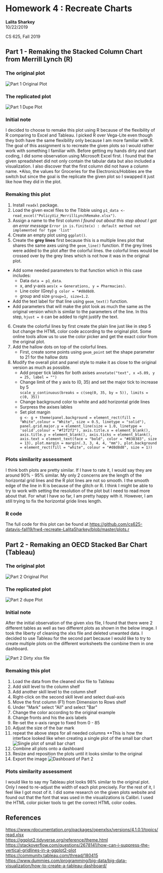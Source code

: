 Homework 4 : Recreate Charts
================
**Lalita Sharkey**  
10/22/2019

CS 625, Fall 2019

## Part 1 - Remaking the Stacked Column Chart from Merrill Lynch (R)
### The original plot
![Part 1 Original Plot](part1_origi.png)
### The replicated plot
![Part 1 Dupe Plot](part1_dupe.png)
### Initial note
I decided to choose to remake this plot using R because of the flexibility of R comparing to Excel and Tableau.
I picked R over Vega-Lite even though they both have the same flexibility only because I am more familiar with R.
The goal of this assignment is to recreate the given plots so I would rather work with something I familiar with.
Before getting my hands dirty and start coding, I did some observation using Microsoft Excel first. I found that the
given spreadsheet did not only contain the tabular data but also included a visualization. I also discover that the first column did not have a column name.
*Also, the values for Groceries for the Electronics/Hobbies are the switch but since the goal is the replicate the given plot so I swapped it just like how they did in the plot.
### Remaking this plot
1. Install `readxl` package.
2. Load the given excel files to the Tibble using `p1_data <- read_excel("PolicyViz_MerrillLynchRemake.xlsx")`.   
3. Assign a name to the first column *I found out about this step about I got an error message* `Error in is.finite(x) : default method not implemented for type 'list'` 
4. Create an empty plot using `ggplot()`.  
5. Create the **grey lines** first because this is a multiple lines plot that shares the same axes using the `geom_line()` function. If the grey lines were added to the plot after the colorful lines. the colorful lines would be crossed over by the grey lines which is not how it was in the original plot. 
  - Add some needed parameters to that function which in this case includes:  
    - Data `data = p1_data`.  
    - x, and y-axis `aes(x = Generations, y = Pharmacies)`.  
    - Line color (Grey) `g color = "#d8d8d8`.  
    - group and size `group=1, size=1.2`.  
  - Add the text label for that line using `geom_text()` function.  
  - Add parameters that will make the plot look as much the same as the original version which is similar to the parameters of the line. In this step, `hjust = 0` can be added to right justify the text.   
6. Create the colorful lines by first create the plain line just like in step 5 but change the HTML color code according to the original plot. Some online tools allow us to use the color picker and get the exact color from the original plot.  
7. Add the hallow dots on top of the colorful lines.  
   - First, create some points using `geom_point` set the shape parameter to 21 for the hallow dots
8. Modify the overall plot and panel style to make it as close to the original version as much as possible.   
   - Add proper tick lables for both axises `annotate("text", x =5.09, y = 25, label = "")`  
   - Change limit of the y axis to (0, 35) and set the major tick to increase by 5   
   `scale_y_continuous(breaks = c(seq(0, 35, by = 5)), limits = c(0, 35))`  
   - Change background color to white and add horizontal gride lines
   - Surpress the axises lables
   - Set plot margin  
  `
  g <- g + theme(panel.background = element_rect(fill = "White",colour = "White", size = 0.5, linetype = "solid"),
               panel.grid.major.y = element_line(size = 1.0, linetype = 'solid',colour = "#f2f2f2"),
               axis.title.x = element_blank(),
               axis.title.y = element_blank(),
               axis.ticks = element_blank(),
               axis.text = element_text(face = "bold", color = "#838383", size = 13),
               plot.margin = margin(.3, 3, 4, 4, "mm"),
               plot.background = element_rect(fill = "white", colour = "#d8d8d8", size = 1))
`
### Plots similarity assessment

I think both plots are pretty similar. If I have to rate it, I would say they are around 90% - 95% similar. My only 2 concerns are the length of the horizontal grid lines and the R plot lines are not so smooth. I the smooth edge of the line in R is because of the glitch or R. I think I might be able to try to work with setting the resolution of the plot but I need to read more about that. For what I have so far, I am pretty happy with it. However, I am still trying to fix the horizontal gride lines length.

### R code
The full code for this plot can be found at https://github.com/cs625-datavis-fall19/hw4-recreate-LalitaSharkey/blob/master/plots.r  
## Part 2 - Remaking an OECD Stacked Bar Chart (Tableau)
### The original plot
![Part 2 Original Plot](part2_origi.png)
### The replicated plot
![Part 2 dupe Plot](part2_dupe.png)
### Initial note
After the initial observation of the given xlxs file, I found that there were 2 different tables as well as two different plots as shown in the below image. I took the liberty of cleaning the xlxs file and deleted unwanted data. I decided to use Tableau for the second part because I would like to try to create multiple plots on the different worksheets the combine them in one dashboard.
  
![Part 2 Dirty xlsx file](dirt_p2.png)
### Remaking this plot
1. Load the data from the cleaned xlsx file to Tableau 
2. Add skill level to the column shelf
3. Add another skill level to the column shelf
4. Right-click on the second skill level and select dual-axis
5. Move the first column (F1) from Dimension to Rows shelf
6. Under "Mark" select "All" and select "Bar"
7. Change the color according to the original example
8. Change fronts and his the axis labels
9. Re-set the x-axis range to fixed from 0 - 85
10. Adjust the size of the bar mark
11. repeat the above steps for all needed columns
**This is how the interface looked like when creating a single plot of the small bar chart
![Single plot of small bar chart](p2_single.png)
12. Combine all plots onto a dashboard
13. Resize and reposition the plots until it looks similar to the original
14. Export the image
![Dashboard of Part 2](p2_dash.png)

### Plots similarity assessment 
I would like to say my Tableau plot looks 98% similar to the original plot. Only I need to re-adjust the width of each plot precisely. For the rest of it, I feel like I got most of it. I did some research on the given plots website and found out that the font that was used in the visualizations is Calibri. I used the HTML color picker tools to get the correct HTML color codes. 

## References
https://www.rdocumentation.org/packages/openxlsx/versions/4.1.0.1/topics/read.xlsx  
https://ggplot2.tidyverse.org/reference/theme.html  
https://stackoverflow.com/questions/2678141/how-can-i-suppress-the-vertical-gridlines-in-a-ggplot2-plot  
https://community.tableau.com/thread/180415  
https://www.dummies.com/programming/big-data/big-data-visualization/how-to-create-a-tableau-dashboard/




